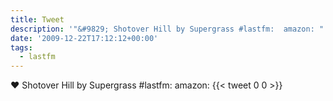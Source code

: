 ```yaml
---
title: Tweet
description: '"&#9829; Shotover Hill by Supergrass #lastfm:  amazon: "'
date: '2009-12-22T17:12:12+00:00'
tags:
  - lastfm
---
```

&#9829; Shotover Hill by Supergrass #lastfm:  amazon: 
      {{< tweet 0 0 >}}
    

